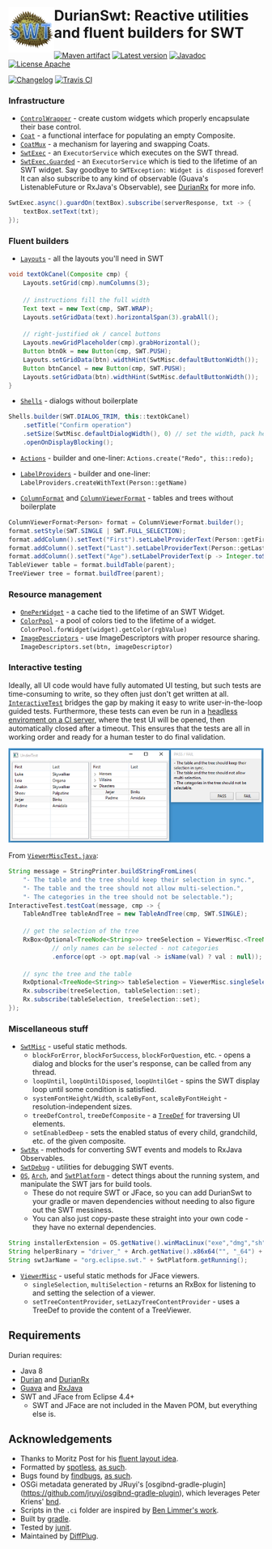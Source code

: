 # <img align="left" src="durian-swt.png"> DurianSwt: Reactive utilities and fluent builders for SWT

<!---freshmark shields
output = [
	link(shield('Maven artifact', 'mavenCentral', '{{group}}:{{name}}', 'blue'), 'https://bintray.com/{{org}}/opensource/{{name}}/view'),
	link(shield('Latest version', 'latest', '{{stable}}', 'blue'), 'https://github.com/{{org}}/{{name}}/releases/latest'),
	link(shield('Javadoc', 'javadoc', 'OK', 'blue'), 'https://{{org}}.github.io/{{name}}/javadoc/{{stable}}/'),
	link(shield('License Apache', 'license', 'Apache', 'blue'), 'https://tldrlegal.com/license/apache-license-2.0-(apache-2.0)'),
	'',
	link(shield('Changelog', 'changelog', '{{version}}', 'brightgreen'), 'CHANGES.md'),
	link(image('Travis CI', 'https://travis-ci.org/{{org}}/{{name}}.svg?branch=master'), 'https://travis-ci.org/{{org}}/{{name}}')
	].join('\n');
-->
[![Maven artifact](https://img.shields.io/badge/mavenCentral-com.diffplug.durian%3Adurian--swt-blue.svg)](https://bintray.com/diffplug/opensource/durian-swt/view)
[![Latest version](https://img.shields.io/badge/latest-1.2.0-blue.svg)](https://github.com/diffplug/durian-swt/releases/latest)
[![Javadoc](https://img.shields.io/badge/javadoc-OK-blue.svg)](https://diffplug.github.io/durian-swt/javadoc/1.2.0/)
[![License Apache](https://img.shields.io/badge/license-Apache-blue.svg)](https://tldrlegal.com/license/apache-license-2.0-(apache-2.0))

[![Changelog](https://img.shields.io/badge/changelog-1.3.0--SNAPSHOT-brightgreen.svg)](CHANGES.md)
[![Travis CI](https://travis-ci.org/diffplug/durian-swt.svg?branch=master)](https://travis-ci.org/diffplug/durian-swt)
<!---freshmark /shields -->

<!---freshmark javadoc
output = prefixDelimiterReplace(input, 'https://{{org}}.github.io/{{name}}/javadoc/', '/', stable);
-->
### Infrastructure

* [`ControlWrapper`](https://diffplug.github.io/durian-swt/javadoc/1.2.0/com/diffplug/common/swt/ControlWrapper.html) - create custom widgets which properly encapsulate their base control.
* [`Coat`](https://diffplug.github.io/durian-swt/javadoc/1.2.0/com/diffplug/common/swt/Coat.html) - a functional interface for populating an empty Composite.
* [`CoatMux`](https://diffplug.github.io/durian-swt/javadoc/1.2.0/com/diffplug/common/swt/CoatMux.html) - a mechanism for layering and swapping Coats.
* [`SwtExec`](https://diffplug.github.io/durian-swt/javadoc/1.2.0/com/diffplug/common/swt/SwtExec.html) - an `ExecutorService` which executes on the SWT thread.
* [`SwtExec.Guarded`](https://diffplug.github.io/durian-swt/javadoc/1.2.0/com/diffplug/common/swt/SwtExec.Guarded.html) - an `ExecutorService` which is tied to the lifetime of an SWT widget. Say goodbye to `SWTException: Widget is disposed` forever! It can also subscribe to any kind of observable (Guava's ListenableFuture or RxJava's Observable), see [DurianRx](https://github.com/diffplug/durian-rx) for more info.

```java
SwtExec.async().guardOn(textBox).subscribe(serverResponse, txt -> {
	textBox.setText(txt);
});
```

### Fluent builders

* [`Layouts`](https://diffplug.github.io/durian-swt/javadoc/1.2.0/com/diffplug/common/swt/Layouts.html) - all the layouts you'll need in SWT

```java
void textOkCanel(Composite cmp) {
	Layouts.setGrid(cmp).numColumns(3);

	// instructions fill the full width
	Text text = new Text(cmp, SWT.WRAP);
	Layouts.setGridData(text).horizontalSpan(3).grabAll();

	// right-justified ok / cancel buttons
	Layouts.newGridPlaceholder(cmp).grabHorizontal();
	Button btnOk = new Button(cmp, SWT.PUSH);
	Layouts.setGridData(btn).widthHint(SwtMisc.defaultButtonWidth());
	Button btnCancel = new Button(cmp, SWT.PUSH);
	Layouts.setGridData(btn).widthHint(SwtMisc.defaultButtonWidth());
}
```

* [`Shells`](https://diffplug.github.io/durian-swt/javadoc/1.2.0/com/diffplug/common/swt/Shells.html) - dialogs without boilerplate

```java
Shells.builder(SWT.DIALOG_TRIM, this::textOkCanel)
	.setTitle("Confirm operation")
	.setSize(SwtMisc.defaultDialogWidth(), 0) // set the width, pack height to fit contents
	.openOnDisplayBlocking();
```

* [`Actions`](https://diffplug.github.io/durian-swt/javadoc/1.2.0/com/diffplug/common/swt/jface/Actions.html) - builder and one-liner:
`Actions.create("Redo", this::redo);`

* [`LabelProviders`](https://diffplug.github.io/durian-swt/javadoc/1.2.0/com/diffplug/common/swt/jface/LabelProviders.html) - builder and one-liner:
`LabelProviders.createWithText(Person::getName)`

* [`ColumnFormat`](https://diffplug.github.io/durian-swt/javadoc/1.2.0/com/diffplug/common/swt/ColumnFormat.html) and [`ColumnViewerFormat`](https://diffplug.github.io/durian-swt/javadoc/1.2.0/com/diffplug/common/swt/jface/ColumnViewerFormat.html) - tables and trees without boilerplate

```java
ColumnViewerFormat<Person> format = ColumnViewerFormat.builder();
format.setStyle(SWT.SINGLE | SWT.FULL_SELECTION);
format.addColumn().setText("First").setLabelProviderText(Person::getFirstName);
format.addColumn().setText("Last").setLabelProviderText(Person::getLastName);
format.addColumn().setText("Age").setLabelProviderText(p -> Integer.toString(p.getAge())).setLayoutPixel(3 * SwtMisc.systemFontWidth());
TableViewer table = format.buildTable(parent);
TreeViewer tree = format.buildTree(parent);
```

### Resource management

* [`OnePerWidget`](https://diffplug.github.io/durian-swt/javadoc/1.2.0/com/diffplug/common/swt/OnePerWidget.html) - a cache tied to the lifetime of an SWT Widget.
* [`ColorPool`](https://diffplug.github.io/durian-swt/javadoc/1.2.0/com/diffplug/common/swt/ColorPool.html) - a pool of colors tied to the lifetime of a widget. `ColorPool.forWidget(widget).getColor(rgbValue)`
* [`ImageDescriptors`](https://diffplug.github.io/durian-swt/javadoc/1.2.0/com/diffplug/common/swt/jface/ImageDescriptors.html) - use ImageDescriptors with proper resource sharing. `ImageDescriptors.set(btn, imageDescriptor)`

### Interactive testing

Ideally, all UI code would have fully automated UI testing, but
such tests are time-consuming to write, so they often just don't
get written at all. [`InteractiveTest`](https://diffplug.github.io/durian-swt/javadoc/1.2.0/com/diffplug/common/swt/InteractiveTest.html)
bridges the gap by making it easy to write user-in-the-loop guided tests. Furthermore,
these tests can even be run in a [headless enviroment on a CI server](https://github.com/diffplug/durian-swt/blob/master/build.gradle#L66-L93), where the test UI
will be opened, then automatically closed after a timeout.  This ensures that the tests
are all in working order and ready for a human tester to do final validation.

![InteractiveTest](interactive-test.png)

From [`ViewerMiscTest.java`](https://github.com/diffplug/durian-swt/blob/master/test/com/diffplug/common/swt/jface/ViewerMiscTest.java):

```java
String message = StringPrinter.buildStringFromLines(
	"- The table and the tree should keep their selection in sync.",
	"- The table and the tree should not allow multi-selection.",
	"- The categories in the tree should not be selectable.");
InteractiveTest.testCoat(message, cmp -> {
	TableAndTree tableAndTree = new TableAndTree(cmp, SWT.SINGLE);

	// get the selection of the tree
	RxBox<Optional<TreeNode<String>>> treeSelection = ViewerMisc.<TreeNode<String>> singleSelection(tableAndTree.tree)
			// only names can be selected - not categories
			.enforce(opt -> opt.map(val -> isName(val) ? val : null));

	// sync the tree and the table
	RxOptional<TreeNode<String>> tableSelection = ViewerMisc.singleSelection(tableAndTree.table);
	Rx.subscribe(treeSelection, tableSelection::set);
	Rx.subscribe(tableSelection, treeSelection::set);
});
```

### Miscellaneous stuff

* [`SwtMisc`](https://diffplug.github.io/durian-swt/javadoc/1.2.0/com/diffplug/common/swt/SwtMisc.html) - useful static methods.
	+ `blockForError`, `blockForSuccess`, `blockForQuestion`, etc. - opens a dialog and blocks for the user's response, can be called from any thread.
	+ `loopUntil`, `loopUntilDisposed`, `loopUntilGet` - spins the SWT display loop until some condition is satisfied.
	+ `systemFontHeight/Width`, `scaleByFont`, `scaleByFontHeight` - resolution-independent sizes.
	+ `treeDefControl`, `treeDefComposite` - a [`TreeDef`](http://diffplug.github.io/durian/javadoc/snapshot/com/diffplug/common/base/TreeDef.html) for traversing UI elements.
	+ `setEnabledDeep` - sets the enabled status of every child, grandchild, etc. of the given composite.
* [`SwtRx`](https://diffplug.github.io/durian-swt/javadoc/1.2.0/com/diffplug/common/swt/SwtRx.html) - methods for converting SWT events and models to RxJava Observables.
* [`SwtDebug`](https://diffplug.github.io/durian-swt/javadoc/1.2.0/com/diffplug/common/swt/SwtDebug.html) - utilities for debugging SWT events.
* [`OS`](https://diffplug.github.io/durian-swt/javadoc/1.2.0/com/diffplug/common/swt/os/OS.html), [`Arch`](https://diffplug.github.io/durian-swt/javadoc/1.2.0/com/diffplug/common/swt/os/Arch.html), and [`SwtPlatform`](https://diffplug.github.io/durian-swt/javadoc/1.2.0/com/diffplug/common/swt/os/SwtPlatform.html) - detect things about the running system, and manipulate the SWT jars for build tools.
	+ These do not require SWT or JFace, so you can add DurianSwt to your gradle or maven dependencies without needing to also figure out the SWT messiness.
	+ You can also just copy-paste these straight into your own code - they have no external dependencies.
```java
String installerExtension = OS.getNative().winMacLinux("exe","dmg","sh");
String helperBinary = "driver_" + Arch.getNative().x86x64("", "_64") + ".dll";
String swtJarName = "org.eclipse.swt." + SwtPlatform.getRunning();
```
* [`ViewerMisc`](https://diffplug.github.io/durian-swt/javadoc/1.2.0/com/diffplug/common/swt/jface/ViewerMisc.html) - useful static methods for JFace viewers.
	+ `singleSelection`, `multiSelection` - returns an RxBox for listening to and setting the selection of a viewer.
	+ `setTreeContentProvider`, `setLazyTreeContentProvider` - uses a TreeDef to provide the content of a TreeViewer.

<!---freshmark /javadoc -->

## Requirements

Durian requires:
* Java 8
* [Durian](https://github.com/diffplug/durian) and [DurianRx](https://github.com/diffplug/durian-rx)
* [Guava](https://github.com/google/guava) and [RxJava](https://github.com/reactivex/rxjava)
* SWT and JFace from Eclipse 4.4+
	+ SWT and JFace are not included in the Maven POM, but everything else is.

## Acknowledgements

* Thanks to Moritz Post for his [fluent layout idea](http://eclipsesource.com/blogs/2013/07/25/efficiently-dealing-with-swt-gridlayout-and-griddata/).
* Formatted by [spotless](https://github.com/diffplug/spotless), [as such](https://github.com/diffplug/durian-rx/blob/v1.0/build.gradle?ts=4#L70-L90).
* Bugs found by [findbugs](http://findbugs.sourceforge.net/), [as such](https://github.com/diffplug/durian-rx/blob/v1.0/build.gradle?ts=4#L92-L116).
* OSGi metadata generated by JRuyi's [osgibnd-gradle-plugin] (https://github.com/jruyi/osgibnd-gradle-plugin), which leverages Peter Kriens' [bnd](http://www.aqute.biz/Bnd/Bnd).
* Scripts in the `.ci` folder are inspired by [Ben Limmer's work](http://benlimmer.com/2013/12/26/automatically-publish-javadoc-to-gh-pages-with-travis-ci/).
* Built by [gradle](http://gradle.org/).
* Tested by [junit](http://junit.org/).
* Maintained by [DiffPlug](http://www.diffplug.com/).

